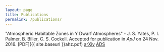 ```yaml
---
layout: page
title: Publications
permalink: /publications/
---
```


"Atmospheric Habitable Zones in Y Dwarf Atmospheres" - J. S. Yates, P. I. Palmer, B. Biller, C. S. Cockell. Accepted for publication in *ApJ* on 24 Nov. 2016. [PDF]({{ site.baseurl }}ahz.pdf) [arXiv](https://arxiv.org/abs/1611.09074) [ADS](http://adsabs.harvard.edu/abs/2016arXiv161109074Y)


